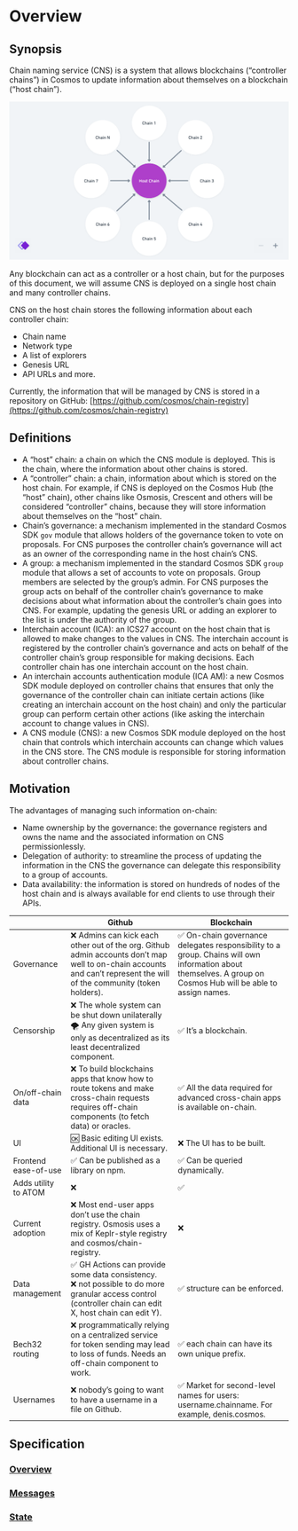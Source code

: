 # Overview

## Synopsis

Chain naming service (CNS) is a system that allows blockchains (“controller chains”) in Cosmos to update information about themselves on a blockchain (“host chain”).

[![](/assets/map.png)](https://whimsical.com/update-information-McDGXQ1W8gNxdoEAJoKhbT)

Any blockchain can act as a controller or a host chain, but for the purposes of this document, we will assume CNS is deployed on a single host chain and many controller chains.

CNS on the host chain stores the following information about each controller chain:

- Chain name
- Network type
- A list of explorers
- Genesis URL
- API URLs and more.

Currently, the information that will be managed by CNS is stored in a repository on GitHub: [https://github.com/cosmos/chain-registry](https://github.com/cosmos/chain-registry)

## Definitions

- A “host” chain: a chain on which the CNS module is deployed. This is the chain, where the information about other chains is stored.
- A “controller” chain: a chain, information about which is stored on the host chain. For example, if CNS is deployed on the Cosmos Hub (the “host” chain), other chains like Osmosis, Crescent and others will be considered “controller” chains, because they will store information about themselves on the “host” chain.
- Chain’s governance: a mechanism implemented in the standard Cosmos SDK `gov` module that allows holders of the governance token to vote on proposals. For CNS purposes the controller chain’s governance will act as an owner of the corresponding name in the host chain’s CNS.
- A group: a mechanism implemented in the standard Cosmos SDK `group` module that allows a set of accounts to vote on proposals. Group members are selected by the group’s admin. For CNS purposes the group acts on behalf of the controller chain’s governance to make decisions about what information about the controller’s chain goes into CNS. For example, updating the genesis URL or adding an explorer to the list is under the authority of the group.
- Interchain account (ICA): an ICS27 account on the host chain that is allowed to make changes to the values in CNS. The interchain account is registered by the controller chain’s governance and acts on behalf of the controller chain’s group responsible for making decisions. Each controller chain has one interchain account on the host chain.
- An interchain accounts authentication module (ICA AM): a new Cosmos SDK module deployed on controller chains that ensures that only the governance of the controller chain can initiate certain actions (like creating an interchain account on the host chain) and only the particular group can perform certain other actions (like asking the interchain account to change values in CNS).
- A CNS module (CNS): a new Cosmos SDK module deployed on the host chain that controls which interchain accounts can change which values in the CNS store. The CNS module is responsible for storing information about controller chains.

## Motivation

The advantages of managing such information on-chain:

- Name ownership by the governance: the governance registers and owns the name and the associated information on CNS permissionlessly.
- Delegation of authority: to streamline the process of updating the information in the CNS the governance can delegate this responsibility to a group of accounts.
- Data availability: the information is stored on hundreds of nodes of the host chain and is always available for end clients to use through their APIs.

|                      | Github                                                                                                                                                                | Blockchain                                                                                                                                                   |
| -------------------- | --------------------------------------------------------------------------------------------------------------------------------------------------------------------- | ------------------------------------------------------------------------------------------------------------------------------------------------------------ |
| Governance           | ❌ Admins can kick each other out of the org. Github admin accounts don’t map well to on-chain accounts and can’t represent the will of the community (token holders). | ✅ On-chain governance delegates responsibility to a group. Chains will own information about themselves. A group on Cosmos Hub will be able to assign names. |
| Censorship           | ❌ The whole system can be shut down unilaterally 🌪️ Any given system is only as decentralized as its least decentralized component.                                    | ✅ It’s a blockchain.                                                                                                                                         |
| On/off-chain data    | ❌ To build blockchains apps that know how to route tokens and make cross-chain requests requires off-chain components (to fetch data) or oracles.                     | ✅ All the data required for advanced cross-chain apps is available on-chain.                                                                                 |
| UI                   | 🆗 Basic editing UI exists. Additional UI is necessary.                                                                                                                | ❌ The UI has to be built.                                                                                                                                    |
| Frontend ease-of-use | ✅ Can be published as a library on npm.                                                                                                                               | ✅ Can be queried dynamically.                                                                                                                                |
| Adds utility to ATOM | ❌                                                                                                                                                                     | ✅                                                                                                                                                            |
| Current adoption     | ❌ Most end-user apps don’t use the chain registry. Osmosis uses a mix of Keplr-style registry and cosmos/chain-registry.                                              | ❌                                                                                                                                                            |
| Data management      | ✅ GH Actions can provide some data consistency. ❌ not possible to do more granular access control (controller chain can edit X, host chain can edit Y).               | ✅ structure can be enforced.                                                                                                                                 |
| Bech32 routing       | ❌ programmatically relying on a centralized service for token sending may lead to loss of funds. Needs an off-chain component to work.                                | ✅ each chain can have its own unique prefix.                                                                                                                 |
| Usernames            | ❌ nobody’s going to want to have a username in a file on Github.                                                                                                      | ✅ Market for second-level names for users: username.chainname. For example, denis.cosmos.                                                                    |

## Specification

### [Overview](./docs/overview.md)

### [Messages](./docs/messages.md)

### [State](./docs/state.md)